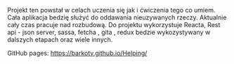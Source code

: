 Projekt ten powstał w celach uczenia się jak i ćwiczenia tego co umiem.
Cała aplikacja bedzię służyć do oddawania nieuzywanych rzeczy. 
Aktualnie cały czas pracuje nad rozbudową. Do projektu wykorzystuje Reacta, Rest api - json server, sassa, fetcha , gita , redux bedzie wykozystywany w dalszych etapach oraz wiele innych.


GitHub pages: https://barkotv.github.io/Helping/
